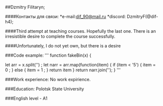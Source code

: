 ##Dzmitry Filitaryn;

####Контакты для связи:
*e-mail:dif_90@mail.ru
*discord: DzmitryF(@dif-h4);

####Third attempt at teaching courses. Hopefully the last one. There is an irresistible desire to complete the course successfully.

####Unfortunately, I do not yet own, but there is a desire

###Code example:
'''
function fakeBin(x) {
  
  let arr = x.split('') ;
    let narr = arr.map(function(item) {
    if (item < '5') {
            item = 0 ;
        } else {
            item = 1 ;
        }
   return item }
 return narr.join('');
 }
 '''

###Work experience: No work expirience.

###Education: Polotsk State University 

###English level - A1
